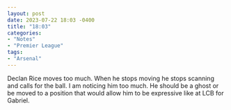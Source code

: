 ```yaml
---
layout: post
date: 2023-07-22 18:03 -0400
title: "18:03"
categories:
- "Notes"
- "Premier League"
tags:
- "Arsenal"
---
```


Declan Rice moves too much. When he stops moving he stops scanning and calls for the ball. I am noticing him too much. He should be a ghost or be moved to a position that would allow him to be expressive like at LCB for Gabriel.
